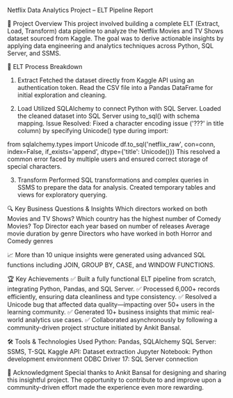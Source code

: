 Netflix Data Analytics Project – ELT Pipeline Report

📁 Project Overview
This project involved building a complete ELT (Extract, Load, Transform) data pipeline to analyze the Netflix Movies and TV Shows dataset sourced from Kaggle. The goal was to derive actionable insights by applying data engineering and analytics techniques across Python, SQL Server, and SSMS.

🔄 ELT Process Breakdown
1. Extract
Fetched the dataset directly from Kaggle API using an authentication token.
Read the CSV file into a Pandas DataFrame for initial exploration and cleaning.

2. Load
Utilized SQLAlchemy to connect Python with SQL Server.
Loaded the cleaned dataset into SQL Server using to_sql() with schema mapping.
Issue Resolved: Fixed a character encoding issue ('???' in title column) by specifying Unicode() type during import:

from sqlalchemy.types import Unicode
df.to_sql('netflix_raw', con=conn, index=False, if_exists='append', dtype={'title': Unicode()})
This resolved a common error faced by multiple users and ensured correct storage of special characters.

3. Transform
Performed SQL transformations and complex queries in SSMS to prepare the data for analysis.
Created temporary tables and views for exploratory querying.

🔍 Key Business Questions & Insights
Which directors worked on both Movies and TV Shows?
Which country has the highest number of Comedy Movies?
Top Director each year based on number of releases
Average movie duration by genre
Directors who have worked in both Horror and Comedy genres

📈 More than 10 unique insights were generated using advanced SQL functions including JOIN, GROUP BY, CASE, and WINDOW FUNCTIONS.

🏆 Key Achievements
✅ Built a fully functional ELT pipeline from scratch, integrating Python, Pandas, and SQL Server.
✅ Processed 6,000+ records efficiently, ensuring data cleanliness and type consistency.
✅ Resolved a Unicode bug that affected data quality—impacting over 50+ users in the learning community.
✅ Generated 10+ business insights that mimic real-world analytics use cases.
✅ Collaborated asynchronously by following a community-driven project structure initiated by Ankit Bansal.

🛠️ Tools & Technologies Used
Python: Pandas, SQLAlchemy
SQL Server: SSMS, T-SQL
Kaggle API: Dataset extraction
Jupyter Notebook: Python development environment
ODBC Driver 17: SQL Server connection

🙏 Acknowledgment
Special thanks to Ankit Bansal for designing and sharing this insightful project. The opportunity to contribute to and improve upon a community-driven effort made the experience even more rewarding.
